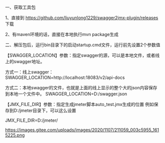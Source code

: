 一、获取工具包

1、直接到 https://github.com/liuyunlong1229/swagger2jmx-plugin/releases 下载

2、有maven环境的话，直接在本地执行mvn package生成

二、解压包后，运行bin目录下的启动startup.cmd文件，运行前先设置2个参数值

【SWAGGER_LOCATION】参数：指定swagger的源，可以是本地文件，或者线上的swagger地址。

方式一：线上swagger：
SWAGGER_LOCATION=http://localhost:18083/v2/api-docs

方式二：本地swagger的文件，也就是上面的线上显示的整个大的json内容保存到本地一个文件中。
SWAGGER_LOCATION=D:/swagger.json


【JMX_FILE_DIR】参数：指定生成jmeter脚本auto_test.jmx生成的位置
例如保存到D:/jmeter目录下，可以这么设置

JMX_FILE_DIR=D:/jmeter/


https://images.gitee.com/uploads/images/2020/1107/211059_003c5955_1615225.png
